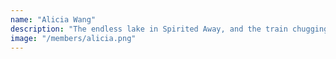 ```yaml
---
name: "Alicia Wang"
description: "The endless lake in Spirited Away, and the train chugging through—"
image: "/members/alicia.png"
---
```


